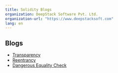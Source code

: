 ```yaml
---
title: Solidity Blogs
organization: DeepStack Software Pvt. Ltd.
organization-url: "https://www.deepstacksoft.com"
lang: en
---
```


## Blogs

- [Transparency](Transparency.html)
- [Reentrancy](Reentrancy.html)
- [Dangerous Equality Check](Dangerous%20Equality%20Check.html)
